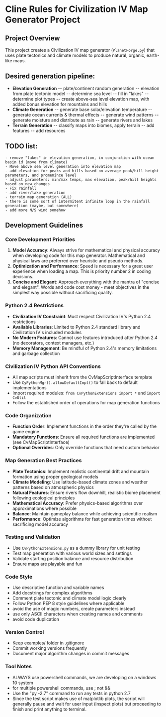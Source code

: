 # Cline Rules for Civilization IV Map Generator Project

## Project Overview

This project creates a Civilization IV map generator (`PlanetForge.py`) that uses plate tectonics and climate models to produce natural, organic, earth-like maps.

## Desired generation pipeline:

-   **Elevation Generation**
    -- plate/continent random generation
    -- elevation from plate tectonic model
    -- determine sea level
    -- fill in "lakes"
    -- determine plot types
    -- create above-sea level elevation map, with added bonus elevation for mountains and hills
-   **Climate Generation**
    -- generate base solar/elevation temperature
    -- generate ocean currents & thermal effects
    -- generate wind patterns
    -- generate moisture and distribute as rain
    -- generate rivers and lakes
-   **Terrain Generation**
    -- classify maps into biomes, apply terrain
    -- add features
    -- add resources

## TODO list:

    - remove "lakes" in elevation generation, in conjunction with ocean basin id (move from climate)
    - Move above sea level generation into elevation map
    - add elevation for peaks and hills based on average peak/hill height parameters, and promenince level
    - adjust parameters: min/max temps, max elevation, peak/hill heights based on new changes
    - Fix rainfall
    - add river/lake generation
    - terrain map generation (ALL)
    - there is some sort of intermitent infinite loop in the rainfall generation (maybe, but somewhere)
    - add more N/S wind somehow

## Development Guidelines

### Core Development Priorities

1. **Model Accuracy**: Always strive for mathematical and physical accuracy when developing code for this map generator. Mathematical and physical laws are preferred over heuristic and pseudo methods.
2. **Optimization and Performance**: Speed is necessary for a great user experience when loading a map. This is priority number 2 in coding decisions.
3. **Concise and Elegant**: Approach everything with the mantra of "concise and elegant". Words and code cost money - meet objectives in the simplest way possible without sacrificing quality.

### Python 2.4 Restrictions

-   **Civilization IV Constraint**: Must respect Civilization IV's Python 2.4 restrictions
-   **Available Libraries**: Limited to Python 2.4 standard library and Civilization IV's included modules
-   **No Modern Features**: Cannot use features introduced after Python 2.4 (no decorators, context managers, etc.)
-   **Memory Management**: Be mindful of Python 2.4's memory limitations and garbage collection

### Civilization IV Python API Conventions

-   All map scripts must inherit from the CvMapScriptInterface template
-   Use `CyPythonMgr().allowDefaultImpl()` to fall back to default implementations
-   Import required modules: `from CvPythonExtensions import *` and `import CvUtil`
-   Follow the established order of operations for map generation functions

### Code Organization

-   **Function Order**: Implement functions in the order they're called by the game engine
-   **Mandatory Functions**: Ensure all required functions are implemented (see CvMapScriptInterface)
-   **Optional Overrides**: Only override functions that need custom behavior

### Map Generation Best Practices

-   **Plate Tectonics**: Implement realistic continental drift and mountain formation using proper geological models
-   **Climate Modeling**: Use latitude-based climate zones and weather patterns based on atmospheric physics
-   **Natural Features**: Ensure rivers flow downhill, realistic biome placement following ecological principles
-   **Mathematical Accuracy**: Prefer physics-based algorithms over approximations where possible
-   **Balance**: Maintain gameplay balance while achieving scientific realism
-   **Performance**: Optimize algorithms for fast generation times without sacrificing model accuracy

### Testing and Validation

-   Use `CvPythonExtensions.py` as a dummy library for unit testing
-   Test map generation with various world sizes and settings
-   Validate starting position balance and resource distribution
-   Ensure maps are playable and fun

### Code Style

-   Use descriptive function and variable names
-   Add docstrings for complex algorithms
-   Comment plate tectonic and climate model logic clearly
-   Follow Python PEP 8 style guidelines where applicable
-   avoid the use of magic numbers, create parameters instead
-   use only ASCII characters when creating names and comments
-   avoid code duplication

### Version Control

-   Keep examples/ folder in .gitignore
-   Commit working versions frequently
-   Document major algorithm changes in commit messages

### Tool Notes

-   ALWAYS use powershell commands, we are developing on a windows 10 system
-   for multiple powershell commands, use ; not &&
-   Use the "py -2.7" command to run any tests in python 2.7
-   Since the test script makes use of matplotlib plots, the script will generally pause and wait for user input (inspect plots) but proceeding to finish and print anything to terminal.
